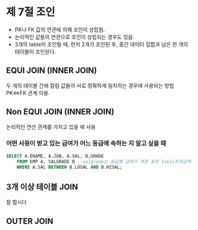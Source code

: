 # 제 7절 조인  
* PK나 FK 값의 연관에 의해 조인이 성립됨.  
* 논리적인 값들의 연관으로 조인이 성립되는 경우도 있음.  
* 3개의 table이 조인될 때, 먼저 2개가 조인된 후, 중간 데이터 집합과 남은 한 개의 테이블이 조인된다.  

## EQUI JOIN (INNER JOIN)  
두 개의 테이블 간에 칼럼 값들이 서로 정확하게 일치하는 경우에 사용되는 방법  
PK<=>FK 관계 이용.  

## Non EQUI JOIN (INNER JOIN)  
논리적인 연산 관계를 가지고 있을 때 사용  
### 어떤 사원이 받고 있는 급여가 어느 등급에 속하는 지 알고 싶을 때  
```sql
SELECT A.ENAME, A.JOB, A.SAL, B,GRADE
    FROM EMP A, SALGRADE B --salgrade는 등급별 급여가 적힌 표로 losal최저급여와 hisal최고급여가 적혀있다.
    WHERE A.SAL BETWEEN B.LOSAL AND B.HISAL;
```  
## 3개 이상 테이블 JOIN
잘 합시다

## OUTER JOIN

